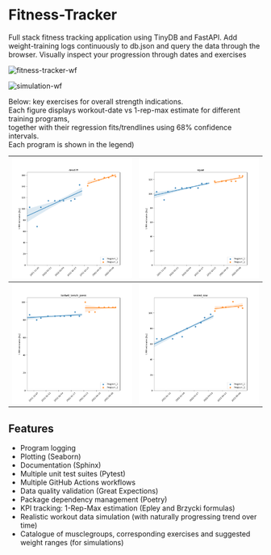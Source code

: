 # Fitness-Tracker

Full stack fitness tracking application using TinyDB and FastAPI.
Add weight-training logs continuously to db.json and query the data through the browser.
Visually inspect your progression through dates and exercises

![fitness-tracker-wf](https://github.com/TheNewThinkTank/Fitness-Tracker/actions/workflows/fitness-tracker-wf.yml/badge.svg)

![simulation-wf](https://github.com/TheNewThinkTank/Fitness-Tracker/actions/workflows/simulation-wf.yml/badge.svg)

Below: key exercises for overall strength indications.<br>
Each figure displays workout-date vs 1-rep-max estimate for different training programs,<br>
together with their regression fits/trendlines using 68% confidence intervals.<br>
Each program is shown in the legend)

|            ![fitted_data_deadlift](img/real_fitted_data_deadlift_splines.png)            |      ![fitted_data_squat](img/real_fitted_data_squat_splines.png)      |
| :--------------------------------------------------------------------------------------: | :--------------------------------------------------------------------: |
| ![fitted_data_barbell_bench_press](img/real_fitted_data_barbell_bench_press_splines.png) | ![fitted_data_seated_row](img/real_fitted_data_seated_row_splines.png) |

## Features

- Program logging
- Plotting (Seaborn)
- Documentation (Sphinx)
- Multiple unit test suites (Pytest)
- Multiple GitHub Actions workflows
- Data quality validation (Great Expections)
- Package dependency management (Poetry)
- KPI tracking: 1-Rep-Max estimation (Epley and Brzycki formulas)
- Realistic workout data simulation (with naturally progressing trend over time)
- Catalogue of musclegroups, corresponding exercises and suggested weight ranges (for simulations)

<!-- ## Upcoming features
- Add muscle groups to log file name
- ML models (Scikit Learn)
- YAML-support
- Bodily strength-ratio tracking (determine baseline, ideal-ranges, and compare the two)
- Dashboard
- Add key exercises (benchpress, squat, deadlift) to dashboard
- Hosting on PyPi (automated deploy with GitHub Actions)
- Identify musclegroups and exercises with best or worst progression
- Add cardio tracking (integrate app with Strava) -->

